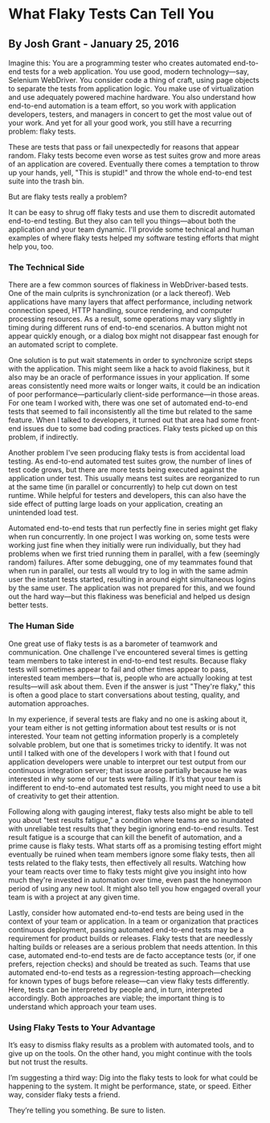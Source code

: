 # What Flaky Tests Can Tell You
## By Josh Grant - January 25, 2016
Imagine this: You are a programming tester who creates automated end-to-end tests for a web application. You use good, modern technology—say, Selenium WebDriver. You consider code a thing of craft, using page objects to separate the tests from application logic. You make use of virtualization and use adequately powered machine hardware. You also understand how end-to-end automation is a team effort, so you work with application developers, testers, and managers in concert to get the most value out of your work. And yet for all your good work, you still have a recurring problem: flaky tests.

These are tests that pass or fail unexpectedly for reasons that appear random. Flaky tests become even worse as test suites grow and more areas of an application are covered. Eventually there comes a temptation to throw up your hands, yell, "This is stupid!" and throw the whole end-to-end test suite into the trash bin.

But are flaky tests really a problem?

It can be easy to shrug off flaky tests and use them to discredit automated end-to-end testing. But they also can tell you things—about both the application and your team dynamic. I'll provide some technical and human examples of where flaky tests helped my software testing efforts that might help you, too.

### The Technical Side
There are a few common sources of flakiness in WebDriver-based tests. One of the main culprits is synchronization (or a lack thereof). Web applications have many layers that affect performance, including network connection speed, HTTP handling, source rendering, and computer processing resources. As a result, some operations may vary slightly in timing during different runs of end-to-end scenarios. A button might not appear quickly enough, or a dialog box might not disappear fast enough for an automated script to complete.

One solution is to put wait statements in order to synchronize script steps with the application. This might seem like a hack to avoid flakiness, but it also may be an oracle of performance issues in your application. If some areas consistently need more waits or longer waits, it could be an indication of poor performance—particularly client-side performance—in those areas. For one team I worked with, there was one set of automated end-to-end tests that seemed to fail inconsistently all the time but related to the same feature. When I talked to developers, it turned out that area had some front-end issues due to some bad coding practices. Flaky tests picked up on this problem, if indirectly.

Another problem I've seen producing flaky tests is from accidental load testing. As end-to-end automated test suites grow, the number of lines of test code grows, but there are more tests being executed against the application under test. This usually means test suites are reorganized to run at the same time (in parallel or concurrently) to help cut down on test runtime. While helpful for testers and developers, this can also have the side effect of putting large loads on your application, creating an unintended load test.

Automated end-to-end tests that run perfectly fine in series might get flaky when run concurrently. In one project I was working on, some tests were working just fine when they initially were run individually, but they had problems when we first tried running them in parallel, with a few (seemingly random) failures. After some debugging, one of my teammates found that when run in parallel, our tests all would try to log in with the same admin user the instant tests started, resulting in around eight simultaneous logins by the same user. The application was not prepared for this, and we found out the hard way—but this flakiness was beneficial and helped us design better tests.

### The Human Side
One great use of flaky tests is as a barometer of teamwork and communication. One challenge I've encountered several times is getting team members to take interest in end-to-end test results. Because flaky tests will sometimes appear to fail and other times appear to pass, interested team members—that is, people who are actually looking at test results—will ask about them. Even if the answer is just "They're flaky," this is often a good place to start conversations about testing, quality, and automation approaches.

In my experience, if several tests are flaky and no one is asking about it, your team either is not getting information about test results or is not interested. Your team not getting information properly is a completely solvable problem, but one that is sometimes tricky to identify. It was not until I talked with one of the developers I work with that I found out application developers were unable to interpret our test output from our continuous integration server; that issue arose partially because he was interested in why some of our tests were failing. If it’s that your team is indifferent to end-to-end automated test results, you might need to use a bit of creativity to get their attention.

Following along with gauging interest, flaky tests also might be able to tell you about "test results fatigue," a condition where teams are so inundated with unreliable test results that they begin ignoring end-to-end results. Test result fatigue is a scourge that can kill the benefit of automation, and a prime cause is flaky tests. What starts off as a promising testing effort might eventually be ruined when team members ignore some flaky tests, then all tests related to the flaky tests, then effectively all results. Watching how your team reacts over time to flaky tests might give you insight into how much they're invested in automation over time, even past the honeymoon period of using any new tool. It might also tell you how engaged overall your team is with a project at any given time.

Lastly, consider how automated end-to-end tests are being used in the context of your team or application. In a team or organization that practices continuous deployment, passing automated end-to-end tests may be a requirement for product builds or releases. Flaky tests that are needlessly halting builds or releases are a serious problem that needs attention. In this case, automated end-to-end tests are de facto acceptance tests (or, if one prefers, rejection checks) and should be treated as such. Teams that use automated end-to-end tests as a regression-testing approach—checking for known types of bugs before release—can view flaky tests differently. Here, tests can be interpreted by people and, in turn, interpreted accordingly. Both approaches are viable; the important thing is to understand which approach your team uses.

### Using Flaky Tests to Your Advantage
It’s easy to dismiss flaky results as a problem with automated tools, and to give up on the tools. On the other hand, you might continue with the tools but not trust the results.

I’m suggesting a third way: Dig into the flaky tests to look for what could be happening to the system. It might be performance, state, or speed. Either way, consider flaky tests a friend.

They’re telling you something. Be sure to listen.